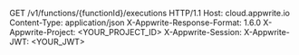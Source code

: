 GET /v1/functions/{functionId}/executions HTTP/1.1
Host: cloud.appwrite.io
Content-Type: application/json
X-Appwrite-Response-Format: 1.6.0
X-Appwrite-Project: <YOUR_PROJECT_ID>
X-Appwrite-Session: 
X-Appwrite-JWT: <YOUR_JWT>

